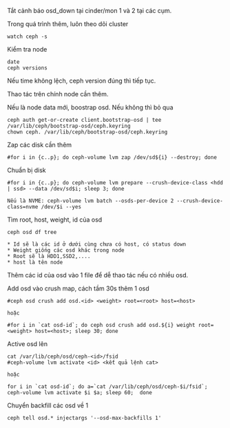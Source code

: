 Tắt cảnh báo osd_down tại cinder/mon 1 và 2 tại các cụm.

Trong quá trình thêm, luôn theo dõi cluster

    watch ceph -s

Kiểm tra node

    date
    ceph versions

Nếu time không lệch, ceph version đúng thì tiếp tục.

Thao tác trên chính node cần thêm.

Nếu là node data mới, boostrap osd. Nếu không thì bỏ qua

    ceph auth get-or-create client.bootstrap-osd | tee /var/lib/ceph/bootstrap-osd/ceph.keyring
    chown ceph. /var/lib/ceph/bootstrap-osd/ceph.keyring

Zap các disk cần thêm

    #for i in {c..p}; do ceph-volume lvm zap /dev/sd${i} --destroy; done

Chuẩn bị disk

    #for i in {c..p}; do ceph-volume lvm prepare --crush-device-class <hdd | ssd> --data /dev/sd$i; sleep 3; done

    Nếu là NVME: ceph-volume lvm batch --osds-per-device 2 --crush-device-class=nvme /dev/$i --yes

Tìm root, host, weight, id của osd

    ceph osd df tree
  
    * Id sẽ là các id ở dưới cùng chưa có host, có status down
    * Weight giống các osd khác trong node
    * Root sẽ là HDD1,SSD2,....
    * host là tên node

Thêm các id của osd vào 1 file để dễ thao tác nếu có nhiều osd.

Add osd vào crush map, cách tầm 30s thêm 1 osd

    #ceph osd crush add osd.<id> <weight> root=<root> host=<host>

    hoặc

    #for i in `cat osd-id`; do ceph osd crush add osd.${i} weight root=<weight> host=<host>; sleep 30; done

Active osd lên

    cat /var/lib/ceph/osd/ceph-<id>/fsid
    #ceph-volume lvm activate <id> <kết quả lệnh cat>

    hoặc

    for i in `cat osd-id`; do a=`cat /var/lib/ceph/osd/ceph-$i/fsid`; ceph-volume lvm activate $i $a; sleep 60;  done

Chuyển backfill các osd về 1

    ceph tell osd.* injectargs '--osd-max-backfills 1'
